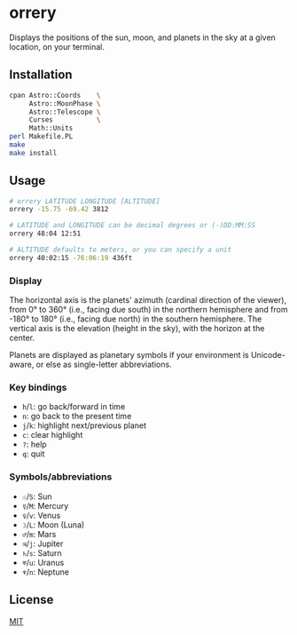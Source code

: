 # orrery

Displays the positions of the sun, moon, and planets in the sky at a given location, on your terminal.

## Installation

```sh
cpan Astro::Coords    \
     Astro::MoonPhase \
     Astro::Telescope \
     Curses           \
     Math::Units
perl Makefile.PL
make
make install
```

## Usage

```sh
# orrery LATITUDE LONGITUDE [ALTITUDE]
orrery -15.75 -69.42 3812

# LATITUDE and LONGITUDE can be decimal degrees or (-)DD:MM:SS
orrery 48:04 12:51

# ALTITUDE defaults to meters, or you can specify a unit
orrery 40:02:15 -76:06:19 436ft
```

### Display

The horizontal axis is the planets' azimuth (cardinal direction of the viewer), from 0° to 360° (i.e., facing due south) in the northern hemisphere and from -180° to 180° (i.e., facing due north) in the southern hemisphere. The vertical axis is the elevation (height in the sky), with the horizon at the center.

Planets are displayed as planetary symbols if your environment is Unicode-aware, or else as single-letter abbreviations.

### Key bindings

* `h`/`l`: go back/forward in time
* `n`: go back to the present time
* `j`/`k`: highlight next/previous planet
* `c`: clear highlight
* `?`: help
* `q`: quit

### Symbols/abbreviations
* `☉`/`S`: Sun
* `☿`/`M`: Mercury
* `♀`/`v`: Venus
* `☽`/`L`: Moon (Luna)
* `♂`/`m`: Mars
* `♃`/`j`: Jupiter
* `♄`/`s`: Saturn
* `♅`/`u`: Uranus
* `♆`/`n`: Neptune

## License
[MIT](https://choosealicense.com/licenses/mit/)
